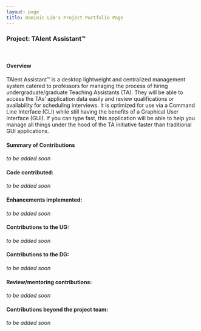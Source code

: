 ```yaml
---
layout: page
title: Dominic Lim's Project Portfolio Page
---
```


### Project: TAlent Assistant™

<br>

#### Overview ####
TAlent Assistant™ is a desktop lightweight and centralized management system catered to professors for managing the
process of hiring undergraduate/graduate Teaching Assistants (TA). They will be able to access the TAs’ application
data easily and review qualifications or availability for scheduling interviews. It is optimized for use via a Command
Line Interface (CLI) while still having the benefits of a Graphical User Interface (GUI). If you can type fast, this
application will be able to help you manage all things under the hood of the TA initiative faster than traditional
GUI applications.

#### Summary of Contributions ####
_to be added soon_

#### Code contributed: ####
_to be added soon_

#### Enhancements implemented: ####
_to be added soon_

#### Contributions to the UG: ####
_to be added soon_

#### Contributions to the DG: ####
_to be added soon_

#### Review/mentoring contributions: ####
_to be added soon_

#### Contributions beyond the project team: ####
_to be added soon_
